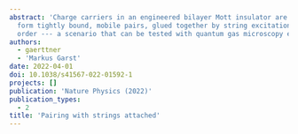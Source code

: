 ```yaml
---
abstract: 'Charge carriers in an engineered bilayer Mott insulator are predicted to
  form tightly bound, mobile pairs, glued together by string excitations of the antiferromagnetic
  order --- a scenario that can be tested with quantum gas microscopy experiments.'
authors:
  - gaerttner
  - 'Markus Garst'
date: 2022-04-01
doi: 10.1038/s41567-022-01592-1
projects: []
publication: 'Nature Physics (2022)'
publication_types:
  - 2
title: 'Pairing with strings attached'
---
```

